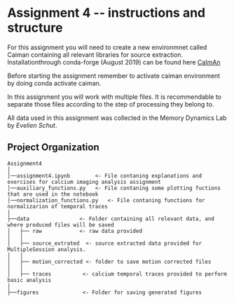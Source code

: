 # Assignment 4 -- instructions and structure

For this assignment you will need to create a new environmnet called Caiman containing all relevant libraries for source extraction.
Installationthrough conda-forge (August 2019) can be found here [CaImAn](https://github.com/flatironinstitute/CaImAn/blob/master/docs/source/Installation.rst)


Before starting the assignment remember to activate caiman environment by doing conda activate caiman.


In this assignment you will work with multiple files. It is recommendable to separate those files according to the step of processing they belong to.

All data used in this assignment was collected in the Memory Dynamics Lab by *Evelien Schut*.

Project Organization
------------ 

	Assignment4
	│
	│──assignment4.ipynb        <- File contaning explanations and exercises for calcium imaging analysis assignment
	│──auxiliary_functions.py   <- File contaning some plotting fuctions that are used in the notebook
	│──normalization_functions.py   <- File contaning functions for normalizarion of temporal traces
	│
	├──data                <- Folder containing all relevant data, and where produced files will be saved
	│   ├── raw            <- raw data provided
	│   │
	│   ├── source_extrated  <- source extracted data provided for MultipleSession analysis.
	│   │
	│   ├── motion_corrected <- folder to save motion corrected files
	│   │
	│   ├── traces          <- calcium temporal traces provided to perform basic analysis
	│
	├──figures              <- Folder for saving generated figures





